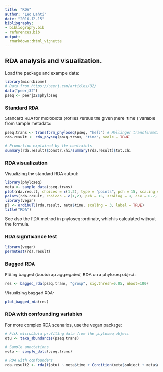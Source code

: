 ```yaml
---
title: "RDA"
author: "Leo Lahti"
date: "2016-12-15"
bibliography: 
- bibliography.bib
- references.bib
output: 
  rmarkdown::html_vignette
---
```

<!--
  %\VignetteEngine{knitr::rmarkdown}
  %\VignetteIndexEntry{microbiome tutorial - rda}
  %\usepackage[utf8]{inputenc}
  %\VignetteEncoding{UTF-8}  
-->


## RDA analysis and visualization. 

Load the package and example data:


```r
library(microbiome)
# Data from https://peerj.com/articles/32/
data("peerj32")
pseq <- peerj32$phyloseq
```

### Standard RDA 

Standard RDA for microbiota profiles versus the given (here 'time')
variable from sample metadata:


```r
pseq.trans <- transform_phyloseq(pseq, "hell") # Hellinger transformation
rda.result <- rda_physeq(pseq.trans, "time", scale = TRUE)

# Proportion explained by the contraints
summary(rda.result)$constr.chi/summary(rda.result)$tot.chi
```

### RDA visualization

Visualizing the standard RDA output:


```r
library(phyloseq)
meta <- sample_data(pseq.trans)
plot(rda.result, choices = c(1,2), type = "points", pch = 15, scaling = 3, cex = 0.7, col = meta$time)
points(rda.result, choices = c(1,2), pch = 15, scaling = 3, cex = 0.7, col = meta$time)
library(vegan)
pl <- ordihull(rda.result, meta$time, scaling = 3, label = TRUE)
title("RDA")
```

See also the RDA method in phyloseq::ordinate, which is calculated without the formula.


### RDA significance test


```r
library(vegan)
permutest(rda.result) 
```

### Bagged RDA

Fitting bagged (bootstrap aggregated) RDA on a phyloseq object:


```r
res <- bagged_rda(pseq.trans, "group", sig.thresh=0.05, nboot=100)
```

Visualizing bagged RDA:


```r
plot_bagged_rda(res)
```


### RDA with confounding variables 

For more complex RDA scenarios, use the vegan package:


```r
# Pick microbiota profiling data from the phyloseq object
otu <- taxa_abundances(pseq.trans)

# Sample annotations
meta <- sample_data(pseq.trans)

# RDA with confounders
rda.result2 <- rda(t(otu) ~ meta$time + Condition(meta$subject + meta$gender))
```



